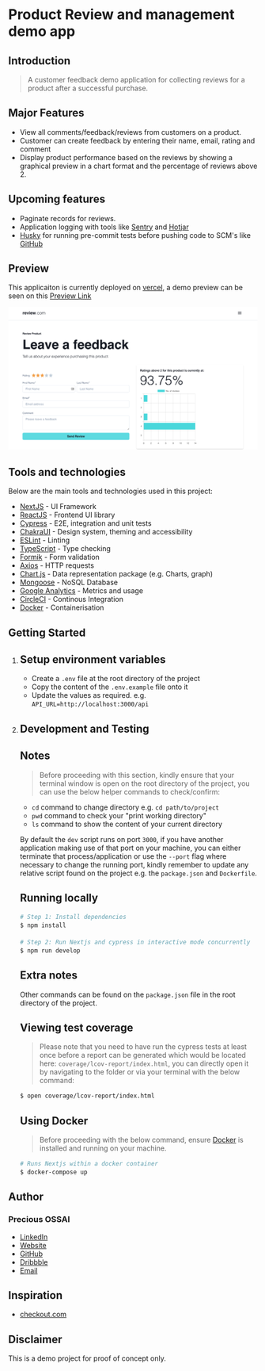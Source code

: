 # Product Review and management demo app

## Introduction

> A customer feedback demo application for collecting reviews for a product after a successful purchase.

## Major Features

- View all comments/feedback/reviews from customers on a product.
- Customer can create feedback by entering their name, email, rating and comment
- Display product performance based on the reviews by showing a graphical preview in a chart format and the percentage of reviews above 2.

## Upcoming features

- Paginate records for reviews.
- Application logging with tools like [Sentry](https://sentry.io) and [Hotjar](https://hotjar.org)
- [Husky](https://husky.org) for running pre-commit tests before pushing code to SCM's like [GitHub](https://github.com)

## Preview

This applicaiton is currently deployed on [vercel](https://vercel.com), a demo preview can be seen on this [Preview Link](https://product-review-and-management-demo-app.vercel.app)

![App Preview](public/images/app-preview.png)

## Tools and technologies

Below are the main tools and technologies used in this project:

- [NextJS](https://nextjs.org) - UI Framework
- [ReactJS](https://reactjs.org) - Frontend UI library
- [Cypress](https://cypress.io) - E2E, integration and unit tests
- [ChakraUI](https://chakra-ui.com) - Design system, theming and accessibility
- [ESLint](https://eslint.org) - Linting
- [TypeScript](https://typescriptlang.org) - Type checking
- [Formik](https://formik.org) - Form validation
- [Axios](https://axios-http.org) - HTTP requests
- [Chart.js](https://chartjs.org) - Data representation package (e.g. Charts, graph)
- [Mongoose](https://mongoosejs.com) - NoSQL Database
- [Google Analytics](https://analytics.google.com) - Metrics and usage
- [CircleCI](https://circleci.com) - Continous Integration
- [Docker](https://docker.com) - Containerisation

## Getting Started

1. ## Setup environment variables
   - Create a `.env` file at the root directory of the project
   - Copy the content of the `.env.example` file onto it
   - Update the values as required. e.g. `API_URL=http://localhost:3000/api`
2. ## Development and Testing

   ## Notes

   > Before proceeding with this section, kindly ensure that your terminal window is open on the root directory of the project, you can use the below helper commands to check/confirm:

   - `cd` command to change directory e.g. `cd path/to/project`
   - `pwd` command to check your "print working directory"
   - `ls` command to show the content of your current directory

   By default the `dev` script runs on port `3000`, if you have another application making use of that port on your machine, you can either terminate that process/application or use the `--port` flag where necessary to change the running port, kindly remember to update any relative script found on the project e.g. the `package.json` and `Dockerfile`.

   ## Running locally

   ```bash
   # Step 1: Install dependencies
   $ npm install

   # Step 2: Run Nextjs and cypress in interactive mode concurrently
   $ npm run develop
   ```

   ## Extra notes

   Other commands can be found on the `package.json` file in the root directory of the project.

   ## Viewing test coverage

   > Please note that you need to have run the cypress tests at least once before a report can be generated which would be located here: `coverage/lcov-report/index.html`, you can directly open it by navigating to the folder or via your terminal with the below command:

   ```bash
   $ open coverage/lcov-report/index.html
   ```

   ## Using Docker

   > Before proceeding with the below command, ensure [Docker](https://docs.docker.com/get-docker/) is installed and running on your machine.

   ```bash
   # Runs Nextjs within a docker container
   $ docker-compose up
   ```

## Author

### Precious OSSAI

- [LinkedIn](https://www.linkedin.com/in/ossaiprecious)
- [Website](https://www.ossaiprecious.com)
- [GitHub](https://www.github.com/PeCrio)
- [Dribbble](https://www.dribbble.com/PeCrio)
- [Email](mailto:theossaiprecious@gmail.com)

## Inspiration

- [checkout.com](https://www.checkout.com)

## Disclaimer

This is a demo project for proof of concept only.
